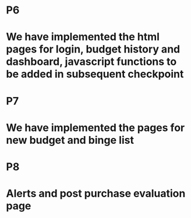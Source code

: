# P6
# We have implemented the html pages for login, budget history and dashboard, javascript functions to be added in subsequent checkpoint

# P7
# We have implemented the pages for new budget and binge list

# P8
# Alerts and post purchase evaluation page
